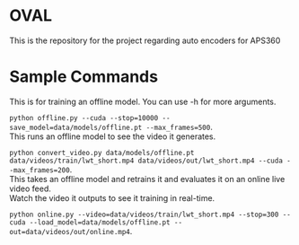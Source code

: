 # OVAL
This is the repository for the project regarding auto encoders for APS360

# Sample Commands

This is for training an offline model. You can use -h for more arguments.   

```python offline.py --cuda --stop=10000 --save_model=data/models/offline.pt --max_frames=500```.     
This runs an offline model to see the video it generates.  

```python convert_video.py data/models/offline.pt data/videos/train/lwt_short.mp4 data/videos/out/lwt_short.mp4 --cuda --max_frames=200```.   
This takes an offline model and retrains it and evaluates it on an online live video feed.    
Watch the video it outputs to see it training in real-time. 

```python online.py --video=data/videos/train/lwt_short.mp4 --stop=300 --cuda --load_model=data/models/offline.pt --out=data/videos/out/online.mp4```.    

